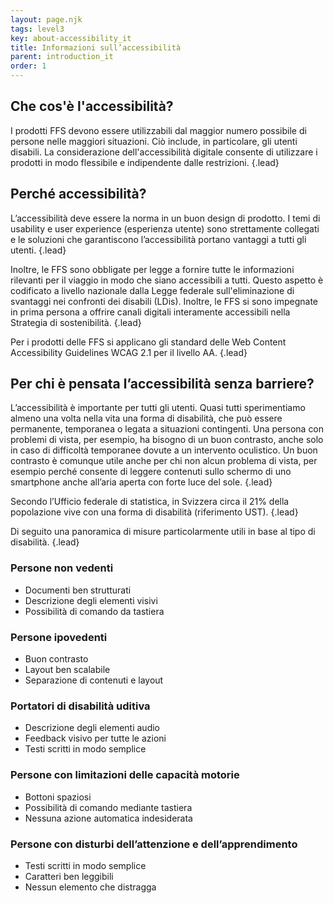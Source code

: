 ```yaml
---
layout: page.njk
tags: level3
key: about-accessibility_it
title: Informazioni sull’accessibilità
parent: introduction_it
order: 1
---
```


## Che cos'è l'accessibilità?
I prodotti FFS devono essere utilizzabili dal maggior numero possibile di persone nelle maggiori situazioni. Ciò include, in particolare, gli utenti disabili. La considerazione dell'accessibilità digitale consente di utilizzare i prodotti in modo flessibile e indipendente dalle restrizioni. {.lead}

## Perché accessibilità?
L’accessibilità deve essere la norma in un buon design di prodotto. I temi di usability e user experience (esperienza utente) sono strettamente collegati e le soluzioni che garantiscono l’accessibilità portano vantaggi a tutti gli utenti. {.lead}

Inoltre, le FFS sono obbligate per legge a fornire tutte le informazioni rilevanti per il viaggio in modo che siano accessibili a tutti. Questo aspetto è codificato a livello nazionale dalla <sbb-link variant="inline" type="button" target="_blank" href="https://de.wikipedia.org/wiki/Behindertengleichstellungsgesetz">Legge federale sull'eliminazione di svantaggi nei confronti dei disabili</sbb-link> (LDis). Inoltre, le FFS si sono impegnate in prima persona a offrire canali digitali interamente accessibili nella <sbb-link variant="inline" type="button" target="_blank" href="https://company.sbb.ch/it/azienda/responsabilita-societa-ambiente/sostenibilita/impegno-sostenibilita.html">Strategia di sostenibilità</sbb-link>. {.lead}

Per i prodotti delle FFS si applicano gli standard delle Web Content Accessibility Guidelines <sbb-link variant="inline" type="button" target="_blank" href="https://www.w3.org/TR/WCAG21">WCAG 2.1</sbb-link> per il livello AA. {.lead}

## Per chi è pensata l’accessibilità senza barriere?
L’accessibilità è importante per tutti gli utenti. Quasi tutti sperimentiamo almeno una volta nella vita una forma di disabilità, che può essere permanente, temporanea o legata a situazioni contingenti. Una persona con problemi di vista, per esempio, ha bisogno di un buon contrasto, anche solo in caso di difficoltà temporanee dovute a un intervento oculistico. Un buon contrasto è comunque utile anche per chi non alcun problema di vista, per esempio perché consente di leggere contenuti sullo schermo di uno smartphone anche all’aria aperta con forte luce del sole. {.lead}

Secondo l’Ufficio federale di statistica, in Svizzera circa il <sbb-link variant="inline" type="button" target="_blank" href="https://www.bfs.admin.ch/bfs/it/home/statistiche/situazione-economica-sociale-popolazione/pari-opportunita-persone-diabilita/diabilita.html">21% della popolazione</sbb-link> vive con una forma di disabilità (riferimento UST). {.lead}

Di seguito una panoramica di misure particolarmente utili in base al tipo di disabilità. {.lead}

### Persone non vedenti
* Documenti ben strutturati
* Descrizione degli elementi visivi
* Possibilità di comando da tastiera 

### Persone ipovedenti
* Buon contrasto
* Layout ben scalabile
* Separazione di contenuti e layout

### Portatori di disabilità uditiva
* Descrizione degli elementi audio
* Feedback visivo per tutte le azioni
* Testi scritti in modo semplice

### Persone con limitazioni delle capacità motorie
* Bottoni spaziosi
* Possibilità di comando mediante tastiera
* Nessuna azione automatica indesiderata

### Persone con disturbi dell’attenzione e dell’apprendimento
* Testi scritti in modo semplice
* Caratteri ben leggibili
* Nessun elemento che distragga